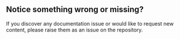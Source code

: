 ## Notice something wrong or missing?

If you discover any documentation issue or would like to request new content, please raise them as an issue on the repository.
